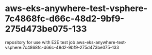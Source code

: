 # aws-eks-anywhere-test-vsphere-7c4868fc-d66c-48d2-9bf9-275d473be075-133
repository for use with E2E test job aws-eks-anywhere-test-vsphere:7c4868fc-d66c-48d2-9bf9-275d473be075-133
